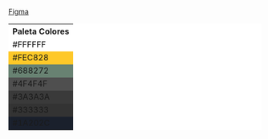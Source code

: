 <a href="https://www.figma.com/file/BgYllvk0pOrW4hqXZSj8DL/Home-Ecommerce?type=design&node-id=0%3A1&mode=design&t=TMWjIVecdmVpqT1W-1" >Figma </a>
<table style="background-color:#FFFFFF;">
    <tr>
        <th>Paleta Colores</th>
    </tr>
    <tr style="background-color:#FFFFFF;">
        <td style="color:#000;">#FFFFFF</td>
    </tr>
    <tr style="background-color:#FEC828;">
        <td> <font color:'#333333'>#FEC828</font></td>
    </tr>
    <tr style="background-color: #688272;">
        <td>#688272</td>
    </tr>
    <tr style="background-color: #4F4F4F;">
        <td>#4F4F4F</td>
    </tr>
    <tr style="background-color:#3A3A3A;">
        <td>#3A3A3A</td>
    </tr>
    <tr style="background-color:#333333;">
        <td>#333333</td>
    </tr>
    <tr style="background-color:#1A202C;">
        <td>#1A202C</td>
    </tr>
</table>
